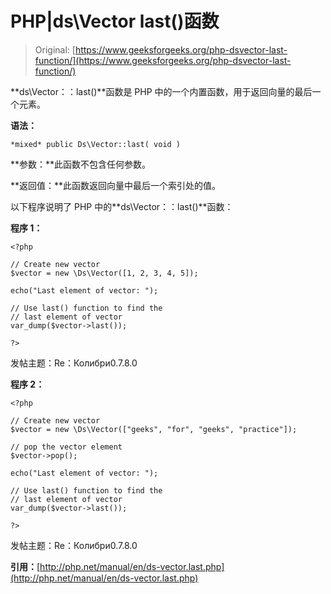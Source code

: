 # PHP|ds\Vector last()函数

> Original: [https://www.geeksforgeeks.org/php-dsvector-last-function/](https://www.geeksforgeeks.org/php-dsvector-last-function/)

**ds\Vector：：last()**函数是 PHP 中的一个内置函数，用于返回向量的最后一个元素。

**语法：**

```
*mixed* public Ds\Vector::last( void )

```

**参数：**此函数不包含任何参数。

**返回值：**此函数返回向量中最后一个索引处的值。

以下程序说明了 PHP 中的**ds\Vector：：last()**函数：

**程序 1：**

```
<?php

// Create new vector
$vector = new \Ds\Vector([1, 2, 3, 4, 5]);

echo("Last element of vector: ");

// Use last() function to find the
// last element of vector
var_dump($vector->last());

?>
```

发帖主题：Re：Колибри0.7.8.0

**程序 2：**

```
<?php

// Create new vector
$vector = new \Ds\Vector(["geeks", "for", "geeks", "practice"]);

// pop the vector element
$vector->pop();

echo("Last element of vector: ");

// Use last() function to find the
// last element of vector
var_dump($vector->last());

?>
```

发帖主题：Re：Колибри0.7.8.0

**引用：**[http://php.net/manual/en/ds-vector.last.php](http://php.net/manual/en/ds-vector.last.php)